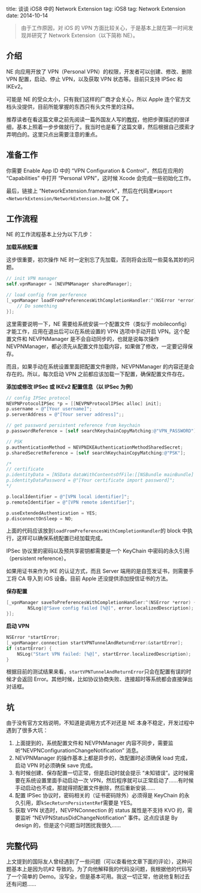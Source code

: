 title: 谈谈 iOS8 中的 Network Extension
tag: iOS8
tag: Network Extension
date: 2014-10-14

> 由于工作原因，对 iOS 的 VPN 方面比较关心，于是基本上就在第一时间发现并研究了 Network Extension（以下简称 NE）。

## 介绍

NE 向应用开放了 VPN（Personal VPN）的权限，开发者可以创建、修改、删除 VPN 配置，启动、停止 VPN，以及获取 VPN 状态等。目前只支持 IPSec 和 IKEv2。

可能是 NE 的受众太小，只有我们这样的厂商才会关心，所以 Apple 连个官方文档头没提供，目前所能掌握的东西只有头文件里的注释。

推荐读者在看这篇文章之前先阅读一篇外国友人写的[教程](http://ramezanpour.net/post/2014/08/03/configure-and-manage-vpn-connections-programmatically-in-ios-8/)，他把步骤描述的很详细，基本上照着一步步做就行了。我当时也是看了这篇文章，然后根据自己摸索才弄明白的。这里只点出需要注意的重点。

## 准备工作
你需要 Enable App ID 中的 “VPN Configuration & Control”，然后在应用的 “Capabilities” 中打开 “Personal VPN”，这时候 Xcode 会完成一些初始化工作。

最后，链接上 “NetworkExtension.framework”，然后在代码里`#import <NetworkExtension/NetworkExtension.h>`就 OK 了。

## 工作流程

NE 的工作流程基本上分为以下几步：

**加载系统配置**

这步很重要，初次操作 NE 时一定别忘了先加载，否则将会出现一些莫名其妙的问题。

```objective-c
// init VPN manager
self.vpnManager = [NEVPNManager sharedManager];

// load config from perference
[_vpnManager loadFromPreferencesWithCompletionHandler:^(NSError *error) {
    // Do something
}];
```

这里需要说明一下，NE 需要给系统安装一个配置文件（类似于 mobileconfig）才能工作，应用在退出后可以在系统设置的 VPN 选项中手动开启 VPN。这个配置文件和 NEVPNManager 是不会自动同步的，也就是说每次操作 NEVPNManager，都必须先从配置文件加载内容，如果做了修改，一定要记得保存。

而且，如果手动在系统设置里面把配置文件删除，NEVPNManager 的内容还是会存在的。所以，每次启动 VPN 之前都应该加载一下配置，确保配置文件存在。

**添加或修改 IPSec 或 IKEv2 配置信息（以 IPSec 为例）**

```objective-c
// config IPSec protocol
NEVPNProtocolIPSec *p = [[NEVPNProtocolIPSec alloc] init];
p.username = @"[Your username]";
p.serverAddress = @"[Your server address]";;

// get password persistent reference from keychain
p.passwordReference = [self searchKeychainCopyMatching:@"VPN_PASSWORD"];

// PSK
p.authenticationMethod = NEVPNIKEAuthenticationMethodSharedSecret;
p.sharedSecretReference = [self searchKeychainCopyMatching:@"PSK"];

/*
// certificate
p.identityData = [NSData dataWithContentsOfFile:[[NSBundle mainBundle] pathForResource:@"client" ofType:@"p12"]];
p.identityDataPassword = @"[Your certificate import password]";
*/

p.localIdentifier = @"[VPN local identifier]";
p.remoteIdentifier = @"[VPN remote identifier]";

p.useExtendedAuthentication = YES;
p.disconnectOnSleep = NO;
```

上面的代码应该放到`loadFromPreferencesWithCompletionHandler`的 block 中执行，这样可以确保系统配置已经加载完成。

IPSec 协议里的密码以及预共享密钥都需要是一个 KeyChain 中密码的永久引用（persistent reference）。

如果用证书来作为 IKE 的认证方式，而且 Server 端用的是自签发证书，则需要手工将 CA 导入到 iOS 设备。目前 Apple 还没提供添加授信证书的方法。

**保存配置**

```objective-c
[_vpnManager saveToPreferencesWithCompletionHandler:^(NSError *error) {
        NSLog(@"Save config failed [%@]", error.localizedDescription);
}];
```

**启动 VPN**

```objective-c
NSError *startError;
[_vpnManager.connection startVPNTunnelAndReturnError:&startError];
if (startError) {
    NSLog("Start VPN failed: [%@]", startError.localizedDescription);
}
```

根据目前的测试结果来看，`startVPNTunnelAndReturnError`只会在配置有误的时候才会返回 Error。其他时候，比如协议协商失败、连接超时等系统都会直接弹出对话框。

## 坑

由于没有官方文档说明，不知道是调用方式不对还是 NE 本身不稳定，开发过程中遇到了很多大坑：

1. 上面提到的，系统配置文件和 NEVPNManager 内容不同步，需要监听“NEVPNConfigurationChangeNotification” 消息。
2.  NEVPNManager 的操作基本上都是异步的，改配置时必须确保 load 完成，启动 VPN 时必须确保 save 完成。
3.  有时候创建、保存配置一切正常，但是启动时就会提示 “未知错误”。这时候需要在系统设置里面手动启动一次 VPN，然后程序就可以正常启动了……有时候手动启动也不成，那就得把配置文件删除，然后重新安装……
4.  配置 IPSec 协议时，密码相关的（证书密码除外）必须得是 KeyChain 的永久引用，即`kSecReturnPersistentRef`需要是 YES。
5.  获取 VPN 状态时，NEVPNConnection 的 status 属性是不支持 KVO 的，需要监听 “NEVPNStatusDidChangeNotification” 事件。这点应该是 By design 的，但是这个问题当时困扰我很久……

## 完整代码

上文提到的国际友人曾经遇到了一些问题（可以查看他文章下面的评论），这种问题基本上是因为坑#2 导致的。为了向他解释我的代码没问题，我根据他的代码写了一个简单的 Demo。没写全，但是基本可用。我这一切正常，他说他复制过去还有问题……

<script src="https://gist.github.com/zqqf16/cbcbd2254e6cb965f1a3.js"></script>
